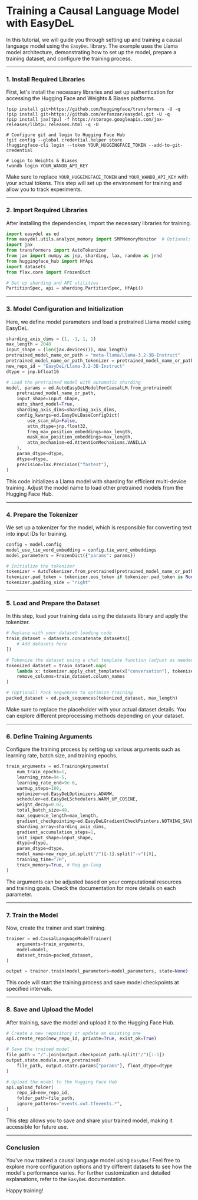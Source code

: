 # Training a Causal Language Model with EasyDeL
In this tutorial, we will guide you through setting up and training a causal language model using the `EasyDeL` library. The example uses the Llama model architecture, demonstrating how to set up the model, prepare a training dataset, and configure the training process.

----

### 1. Install Required Libraries
First, let's install the necessary libraries and set up authentication for accessing the Hugging Face and Weights & Biases platforms.


```
!pip install git+https://github.com/huggingface/transformers -U -q
!pip install git+https://github.com/erfanzar/easydel.git -U -q
!pip install jax[tpu] -f https://storage.googleapis.com/jax-releases/libtpu_releases.html -q -U

# Configure git and login to Hugging Face Hub
!git config --global credential.helper store
!huggingface-cli login --token YOUR_HUGGINGFACE_TOKEN --add-to-git-credential

# Login to Weights & Biases
!wandb login YOUR_WANDB_API_KEY
```

Make sure to replace `YOUR_HUGGINGFACE_TOKEN` and `YOUR_WANDB_API_KEY` with your actual tokens. This step will set up the environment for training and allow you to track experiments.

----

### 2. Import Required Libraries
After installing the dependencies, import the necessary libraries for training.


```python
import easydel as ed
from easydel.utils.analyze_memory import SMPMemoryMonitor  # Optional: For checking memory usage
import jax
from transformers import AutoTokenizer
from jax import numpy as jnp, sharding, lax, random as jrnd
from huggingface_hub import HfApi
import datasets
from flax.core import FrozenDict

# Set up sharding and API utilities
PartitionSpec, api = sharding.PartitionSpec, HfApi()

```


----

### 3. Model Configuration and Initialization
Here, we define model parameters and load a pretrained Llama model using EasyDeL.


```python
sharding_axis_dims = (1, -1, 1, 1)
max_length = 2048
input_shape = (len(jax.devices()), max_length)
pretrained_model_name_or_path = "meta-llama/Llama-3.2-3B-Instruct"
pretrained_model_name_or_path_tokenizer = pretrained_model_name_or_path
new_repo_id = "EasyDeL/Llama-3.2-3B-Instruct"
dtype = jnp.bfloat16

# Load the pretrained model with automatic sharding
model, params = ed.AutoEasyDeLModelForCausalLM.from_pretrained(
    pretrained_model_name_or_path,
    input_shape=input_shape,
    auto_shard_model=True,
    sharding_axis_dims=sharding_axis_dims,
    config_kwargs=ed.EasyDeLBaseConfigDict(
        use_scan_mlp=False,
        attn_dtype=jnp.float32,
        freq_max_position_embeddings=max_length,
        mask_max_position_embeddings=max_length,
        attn_mechanism=ed.AttentionMechanisms.VANILLA
    ),
    param_dtype=dtype,
    dtype=dtype,
    precision=lax.Precision("fastest"),
)
```

This code initializes a Llama model with sharding for efficient multi-device training. Adjust the model name to load other pretrained models from the Hugging Face Hub.

----

### 4. Prepare the Tokenizer
We set up a tokenizer for the model, which is responsible for converting text into input IDs for training.




```python
config = model.config
model_use_tie_word_embedding = config.tie_word_embeddings
model_parameters = FrozenDict({"params": params})

# Initialize the tokenizer
tokenizer = AutoTokenizer.from_pretrained(pretrained_model_name_or_path_tokenizer, trust_remote_code=True)
tokenizer.pad_token = tokenizer.eos_token if tokenizer.pad_token is None else tokenizer.pad_token
tokenizer.padding_side = "right"
```


----

### 5. Load and Prepare the Dataset
In this step, load your training data using the datasets library and apply the tokenizer.


```python
# Replace with your dataset loading code
train_dataset = datasets.concatenate_datasets([
    # Add datasets here
])

# Tokenize the dataset using a chat template function (adjust as needed)
tokenized_dataset = train_dataset.map(
    lambda x: tokenizer.apply_chat_template(x["conversation"], tokenize=True, return_dict=True),
    remove_columns=train_dataset.column_names
)

# (Optional) Pack sequences to optimize training
packed_dataset = ed.pack_sequences(tokenized_dataset, max_length)
```

Make sure to replace the placeholder with your actual dataset details. You can explore different preprocessing methods depending on your dataset.

----

### 6. Define Training Arguments
Configure the training process by setting up various arguments such as learning rate, batch size, and training epochs.


```python
train_arguments = ed.TrainingArguments(
    num_train_epochs=1,
    learning_rate=9e-5,
    learning_rate_end=9e-6,
    warmup_steps=100,
    optimizer=ed.EasyDeLOptimizers.ADAMW,
    scheduler=ed.EasyDeLSchedulers.WARM_UP_COSINE,
    weight_decay=0.02,
    total_batch_size=48,
    max_sequence_length=max_length,
    gradient_checkpointing=ed.EasyDeLGradientCheckPointers.NOTHING_SAVEABLE,
    sharding_array=sharding_axis_dims,
    gradient_accumulation_steps=1,
    init_input_shape=input_shape,
    dtype=dtype,
    param_dtype=dtype,
    model_name=new_repo_id.split("/")[-1].split("-v")[0],
    training_time="7H",
    track_memory=True, # Req go-lang
)
```

The arguments can be adjusted based on your computational resources and training goals. Check the documentation for more details on each parameter.

----

### 7. Train the Model
Now, create the trainer and start training.


```python
trainer = ed.CausalLanguageModelTrainer(
	arguments=train_arguments,
	model=model,
	dataset_train=packed_dataset,
)

output = trainer.train(model_parameters=model_parameters, state=None)
```

This code will start the training process and save model checkpoints at specified intervals.

----

### 8. Save and Upload the Model
After training, save the model and upload it to the Hugging Face Hub.


```python
# Create a new repository or update an existing one
api.create_repo(new_repo_id, private=True, exist_ok=True)

# Save the trained model
file_path = "/".join(output.checkpoint_path.split("/")[:-1])
output.state.module.save_pretrained(
	file_path, output.state.params["params"], float_dtype=dtype
)

# Upload the model to the Hugging Face Hub
api.upload_folder(
	repo_id=new_repo_id,
	folder_path=file_path,
	ignore_patterns="events.out.tfevents.*",
)
```

This step allows you to save and share your trained model, making it accessible for future use.

----

### Conclusion
You've now trained a causal language model using `EasyDeL`! Feel free to explore more configuration options and try different datasets to see how the model's performance varies. For further customization and detailed explanations, refer to the `EasyDeL` documentation.

Happy training!
